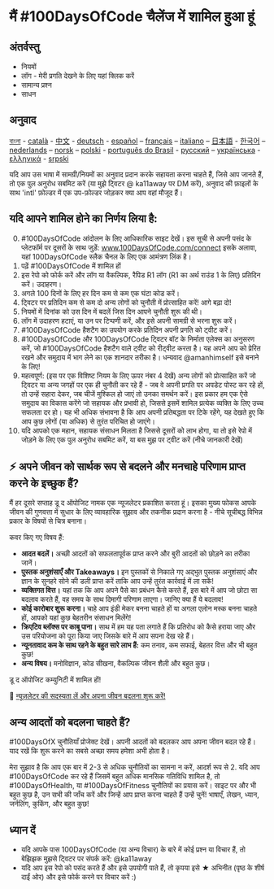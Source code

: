 # मैं #100DaysOfCode चैलेंज में शामिल हुआ हूं

## अंतर्वस्तु

+ नियमों
+ लॉग - मेरी प्रगति देखने के लिए यहां क्लिक करें
+ सामान्य प्रश्न
+ साधन

## अनुवाद

[বাংলা](intl/bn/README.md) - [català](intl/ca/README.md) - [中文](intl/ch/README.md) - [deutsch](intl/de/README.md) - [español](intl/es/README.md) – [français](intl/fr/FAQ-fr.md) – [italiano](intl/it/README.md) – [日本語](intl/ja/README.md) - [한국어](intl/ko/README-ko.md) – [nederlands](intl/nl/README.md) – [norsk](intl/no/README.md) –  [polski](intl/pl/README.md) - [português do Brasil](intl/pt-br/LEIAME.md) - [русский](intl/ru/README-ru.md) – [українська](intl/ua/README-ua.md) - [ελληνικά](intl/el/README.md) - [srpski](intl/sr/README-sr.md)

यदि आप उस भाषा में सामग्री/नियमों का अनुवाद प्रदान करके सहायता करना चाहते हैं, जिसे आप जानते हैं, तो एक पुल अनुरोध सबमिट करें (या मुझे ट्विटर @ ka11away पर DM करें), अनुवाद की फ़ाइलों के साथ 'intl' फ़ोल्डर में एक उप-फ़ोल्डर जोड़कर क्या आप वहां मौजूद हैं।

## यदि आपने शामिल होने का निर्णय लिया है:
0. #100DaysOfCode आंदोलन के लिए आधिकारिक साइट देखें। इस सूची से अपनी पसंद के प्लेटफॉर्म पर दूसरों के साथ जुड़ें: www.100DaysOfCode.com/connect इसके अलावा, यहां 100DaysOfCode स्लैक चैनल के लिए एक आमंत्रण लिंक है।
1. पढ़ें #100DaysOfCode में शामिल हों
2. इस रेपो को फोर्क करें और लॉग या वैकल्पिक, रैपिड R1 लॉग (R1 का अर्थ राउंड 1 के लिए) प्रतिदिन करें। उदाहरण।
3. अगले 100 दिनों के लिए हर दिन कम से कम एक घंटा कोड करें।
4. ट्विटर पर प्रतिदिन कम से कम दो अन्य लोगों को चुनौती में प्रोत्साहित करें! आगे बढ़ा दो!
5. नियमों में दिनांक को उस दिन में बदलें जिस दिन आपने चुनौती शुरू की थी।
6. लॉग में उदाहरण हटाएं, या उन पर टिप्पणी करें, और इसे अपनी सामग्री से भरना शुरू करें।
7. #100DaysOfCode हैशटैग का उपयोग करके प्रतिदिन अपनी प्रगति को ट्वीट करें।
8. #100DaysOfCode और 100DaysOfCode ट्विटर बॉट के निर्माता एलेक्स का अनुसरण करें, जो #100DaysOfCode हैशटैग वाले ट्वीट को रीट्वीट करता है। यह अपने आप को प्रेरित रखने और समुदाय में भाग लेने का एक शानदार तरीका है। धन्यवाद @amanhimself इसे बनाने के लिए!
9. महत्वपूर्ण: (इस पर एक विशिष्ट नियम के लिए ऊपर नंबर 4 देखें) अन्य लोगों को प्रोत्साहित करें जो ट्विटर या अन्य जगहों पर एक ही चुनौती कर रहे हैं - जब वे अपनी प्रगति पर अपडेट पोस्ट कर रहे हों, तो उन्हें सहारा देकर, जब चीजें मुश्किल हो जाएं तो उनका समर्थन करें। इस प्रकार हम एक ऐसे समुदाय का विकास करेंगे जो सहायक और प्रभावी हो, जिससे इसमें शामिल प्रत्येक व्यक्ति के लिए उच्च सफलता दर हो। यह भी अधिक संभावना है कि आप अपनी प्रतिबद्धता पर टिके रहेंगे, यह देखते हुए कि आप कुछ लोगों (या अधिक) से तुरंत परिचित हो जाएंगे।
10. यदि आपको एक महान, सहायक संसाधन मिलता है जिससे दूसरों को लाभ होगा, या तो इसे रेपो में जोड़ने के लिए एक पुल अनुरोध सबमिट करें, या बस मुझ पर ट्वीट करें (नीचे जानकारी देखें)

## ⚡ अपने जीवन को सार्थक रूप से बदलने और मनचाहे परिणाम प्राप्त करने के इच्छुक हैं?
मैं हर दूसरे सप्ताह डू द ऑपोजिट नामक एक न्यूजलेटर प्रकाशित करता हूं। इसका मुख्य फोकस आपके जीवन की गुणवत्ता में सुधार के लिए व्यावहारिक सुझाव और तकनीक प्रदान करना है - नीचे सूचीबद्ध विभिन्न प्रकार के विषयों से चित्र बनाना।

कवर किए गए विषय हैं:
+ **आदत बदलें।** अच्छी आदतों को सफलतापूर्वक प्राप्त करने और बुरी आदतों को छोड़ने का तरीका जानें।
+ **पुस्तक अनुशंसाएँ और Takeaways।** इन पुस्तकों से निकाले गए अद्भुत पुस्तक अनुशंसाएं और ज्ञान के सुनहरे सोने की डली प्राप्त करें ताकि आप उन्हें तुरंत कार्रवाई में ला सकें!
+ **व्यक्तिगत वित्त।** यहां तक ​​कि आप अपने पैसे का प्रबंधन कैसे करते हैं, इस बारे में आप जो छोटा सा बदलाव करते हैं, वह समय के साथ दिमागी परिणाम लाएगा। जानिए क्या हैं ये बदलाव!
+ **कोई कारोबार शुरू करना।** चाहे आप इंडी मेकर बनना चाहते हों या अगला एलोन मस्क बनना चाहते हों, आपको यहां कुछ बेहतरीन संसाधन मिलेंगे!
+ **क्रिएटिव ब्लॉक्स पर काबू पाना।** साथ में हम यह पता लगाते हैं कि प्रतिरोध को कैसे हराया जाए और उस परियोजना को पूरा किया जाए जिसके बारे में आप सपना देख रहे हैं।
+ **न्यूनतावाद कम के साथ रहने के बहुत सारे लाभ हैं:** कम तनाव, कम सफाई, बेहतर वित्त और भी बहुत कुछ!
+ **अन्य विषय।** मनोविज्ञान, कोड सीखना, वैकल्पिक जीवन शैली और बहुत कुछ।

डू द ऑपोजिट कम्युनिटी में शामिल हों!

💌 [न्यूज़लेटर की सदस्यता लें और अपना जीवन बदलना शुरू करें!](https://dotheopposite.substack.com/)

## अन्य आदतों को बदलना चाहते हैं?
#100DaysOfX चुनौतियाँ प्रोजेक्ट देखें। अपनी आदतों को बदलकर आप अपना जीवन बदल रहे हैं। याद रखें कि शुरू करने का सबसे अच्छा समय हमेशा अभी होता है।

मेरा सुझाव है कि आप एक बार में 2-3 से अधिक चुनौतियों का सामना न करें, आदर्श रूप से 2. यदि आप #100DaysOfCode कर रहे हैं जिसमें बहुत अधिक मानसिक गतिविधि शामिल है, तो #100DaysOfHealth, या #100DaysOfFitness चुनौतियों का प्रयास करें। साइट पर और भी बहुत कुछ है, उन सभी की जाँच करें और जिन्हें आप प्राप्त करना चाहते हैं उन्हें चुनें! भाषाएँ, लेखन, ध्यान, जर्नलिंग, कुकिंग, और बहुत कुछ!

## ध्यान दें
+ यदि आपके पास 100DaysOfCode (या अन्य विचार) के बारे में कोई प्रश्न या विचार हैं, तो बेझिझक मुझसे ट्विटर पर संपर्क करें: @ka11away
+ यदि आप इस रेपो को पसंद करते हैं और इसे उपयोगी पाते हैं, तो कृपया इसे ★ अभिनीत (पृष्ठ के शीर्ष दाईं ओर) और इसे फोर्क करने पर विचार करें :)
